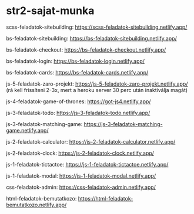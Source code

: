 # str2-sajat-munka


scss-feladatok-sitebuilding: https://scss-feladatok-sitebuilding.netlify.app/

bs-feladatok-sitebuilding: https://bs-feladatok-sitebuilding.netlify.app/

bs-feladatok-checkout: https://bs-feladatok-checkout.netlify.app/

bs-feladatok-login: https://bs-feladatok-login.netlify.app/

bs-feladatok-cards: https://bs-feladatok-cards.netlify.app/

js-5-feladatok-zaro-projekt: https://js-5-feladatok-zaro-projekt.netlify.app/ (rá kell frissíteni 2-3x, mert a heroku server 30 perc után inaktíválja magát)

js-4-feladatok-game-of-thrones: https://got-js4.netlify.app/

js-3-feladatok-todo: https://js-3-feladatok-todo.netlify.app/

js-3-feladatok-matching-game: https://js-3-feladatok-matching-game.netlify.app/

js-2-feladatok-calculator: https://js-2-feladatok-calculator.netlify.app/

js-2-feladatok-clock: https://js-2-feladatok-clock.netlify.app/

js-1-feladatok-tictactoe: https://js-1-feladatok-tictactoe.netlify.app/

js-1-feladatok-modal: https://js-1-feladatok-modal.netlify.app/

css-feladatok-admin: https://css-feladatok-admin.netlify.app/

html-feladatok-bemutatkozo: https://html-feladatok-bemutatkozo.netlify.app/
